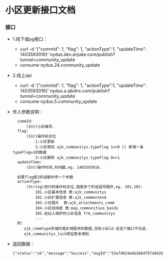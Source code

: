 小区更新接口文档
=============
### 接口
* 1.线下或pg接口：
    * curl -d '{"commId": 1, "flag": 1, "actionType":1, "updateTime": 1403593016}' nydus.dev.anjuke.com/publish?tunnel=community_update
    * consume nydus.24.community_update
* 2.线上api
    * curl -d '{"commId": 1, "flag": 1, "actionType":1, "updateTime": 1403593016}' nydus.a.ajkdns.com/publish?tunnel=community_update
    * consume nydus.5.community_update

* 传入参数说明：

        commId:
            (Int)小区编号.
        flag:
            (Int)操作标志位
                1:小区更新
                2:小区增加 ajk_communitys.typeFlag 1=>0 || 新增一条typeFlag=1的数据
                3:小区删除 ajk_communitys.typeFlag 0=>1
        updateTime: 
            (Int)操作时间,时间戳,eg. 1403593016.

        如果flag是1的话额外传一个参数
        actionType:
            (String)进行的操作标志位,值是多个的话逗号隔开,eg. 101,102:
                101.小区基本信息 表:ajk_communitys
                102.小区扩展信息 表:ajk_commextend
                103.小区图片  表:ajk_attachments_comm
                104.小区经纬度 表:map_communities_baidu
                105.经纪人维护的小区信息 frm_communitys
                ...
        附:
           ajk_commtype存储的是区域板块的数据,没有小区id.走这个接口不合适.
           ajk_communitys_lock网站暂未用到. 


* 返回数据： 

    ```
    {"status":"ok","message":"Success","msgId":"53a7d824ebb268df97a94265"}
    ```
